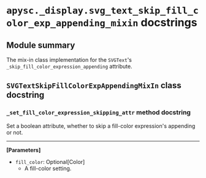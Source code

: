 # `apysc._display.svg_text_skip_fill_color_exp_appending_mixin` docstrings

## Module summary

The mix-in class implementation for the `SVGText`'s `_skip_fill_color_expression_appending` attribute.

## `SVGTextSkipFillColorExpAppendingMixIn` class docstring

### `_set_fill_color_expression_skipping_attr` method docstring

Set a boolean attribute, whether to skip a fill-color expression's appending or not.<hr>

**[Parameters]**

- `fill_color`: Optional[Color]
  - A fill-color setting.